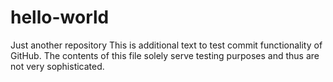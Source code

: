 # hello-world
Just another repository
This is additional text to test commit functionality of GitHub.
The contents of this file solely serve testing purposes and thus are not very sophisticated.
